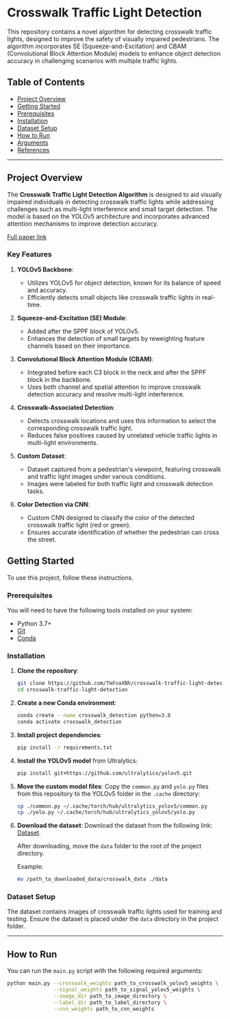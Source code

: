 # Crosswalk Traffic Light Detection

This repository contains a novel algorithm for detecting crosswalk traffic lights, designed to improve the safety of visually impaired pedestrians. The algorithm incorporates SE (Squeeze-and-Excitation) and CBAM (Convolutional Block Attention Module) models to enhance object detection accuracy in challenging scenarios with multiple traffic lights.

## Table of Contents

- [Project Overview](#project-overview)
- [Getting Started](#getting-started)
- [Prerequisites](#prerequisites)
- [Installation](#installation)
- [Dataset Setup](#dataset-setup)
- [How to Run](#how-to-run)
- [Arguments](#arguments)
- [References](#references)

---

## Project Overview

The **Crosswalk Traffic Light Detection Algorithm** is designed to aid visually impaired individuals in detecting crosswalk traffic lights while addressing challenges such as multi-light interference and small target detection. The model is based on the YOLOv5 architecture and incorporates advanced attention mechanisms to improve detection accuracy.

[Full paper link](https://github.com/你的仓库路径/文件路径)

### Key Features

1. **YOLOv5 Backbone**:
   - Utilizes YOLOv5 for object detection, known for its balance of speed and accuracy.
   - Efficiently detects small objects like crosswalk traffic lights in real-time.

2. **Squeeze-and-Excitation (SE) Module**:
   - Added after the SPPF block of YOLOv5.
   - Enhances the detection of small targets by reweighting feature channels based on their importance.

3. **Convolutional Block Attention Module (CBAM)**:
   - Integrated before each C3 block in the neck and after the SPPF block in the backbone.
   - Uses both channel and spatial attention to improve crosswalk detection accuracy and resolve multi-light interference.

4. **Crosswalk-Associated Detection**:
   - Detects crosswalk locations and uses this information to select the corresponding crosswalk traffic light.
   - Reduces false positives caused by unrelated vehicle traffic lights in multi-light environments.

5. **Custom Dataset**:
   - Dataset captured from a pedestrian's viewpoint, featuring crosswalk and traffic light images under various conditions.
   - Images were labeled for both traffic light and crosswalk detection tasks.

6. **Color Detection via CNN**:
   - Custom CNN designed to classify the color of the detected crosswalk traffic light (red or green).
   - Ensures accurate identification of whether the pedestrian can cross the street.

## Getting Started

To use this project, follow these instructions.

### Prerequisites

You will need to have the following tools installed on your system:

- Python 3.7+
- [Git](https://git-scm.com/)
- [Conda](https://docs.conda.io/projects/conda/en/latest/user-guide/install/)

### Installation

1. **Clone the repository**:

   ```bash
   git clone https://github.com/TmFnaXNh/crosswalk-traffic-light-detection.git
   cd crosswalk-traffic-light-detection
   ```

2. **Create a new Conda environment**:

   ```bash
   conda create --name crosswalk_detection python=3.8
   conda activate crosswalk_detection
   ```

3. **Install project dependencies**:

   ```bash
   pip install -r requirements.txt
   ```

4. **Install the YOLOv5 model** from Ultralytics:

   ```bash
   pip install git+https://github.com/ultralytics/yolov5.git
   ```

5. **Move the custom model files**:
   Copy the `common.py` and `yolo.py` files from this repository to the YOLOv5 folder in the `.cache` directory:

   ```bash
   cp ./common.py ~/.cache/torch/hub/ultralytics_yolov5/common.py
   cp ./yolo.py ~/.cache/torch/hub/ultralytics_yolov5/yolo.py
   ```

6. **Download the dataset**:
   Download the dataset from the following link: [Dataset](https://drive.google.com/drive/folders/1E3qQOaw82gZIkMg-UFsIMB_4cs0jCLDX?usp=drive_link).

   After downloading, move the `data` folder to the root of the project directory.

   Example:

    ```bash
   mv /path_to_downloaded_data/crosswalk_data ./data
    ```

### Dataset Setup

The dataset contains images of crosswalk traffic lights used for training and testing. Ensure the dataset is placed under the `data` directory in the project folder.

---

## How to Run

You can run the `main.py` script with the following required arguments:

```bash
python main.py --crosswalk_weights path_to_crosswalk_yolov5_weights \
               --signal_weights path_to_signal_yolov5_weights \
               --image_dir path_to_image_directory \
               --label_dir path_to_label_directory \
               --cnn_weights path_to_cnn_weights
```
